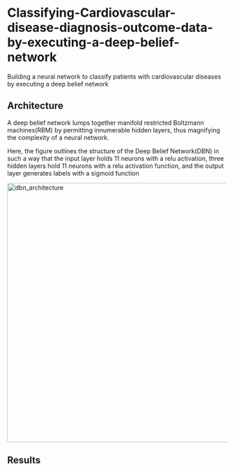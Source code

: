 # Classifying-Cardiovascular-disease-diagnosis-outcome-data-by-executing-a-deep-belief-network
Building a neural network to classify patients with cardiovascular diseases by executing a deep belief network 


## Architecture
A deep belief network lumps together manifold restricted Boltzmann machines(RBM) by permitting innumerable hidden layers, thus magnifying the complexity of a neural network.

Here, the figure outlines the structure of the Deep Belief Network(DBN) in such a way that the input layer holds 11 neurons with a relu activation, three hidden layers hold 11 neurons with a relu activation function, and the output layer generates labels with a sigmoid function

<img width="595" alt="dbn_architecture" src="https://github.com/cybergeekgyan/Classifying-Cardiovascular-disease-diagnosis-outcome-data-by-executing-a-deep-belief-network/assets/56320349/46b4bfe3-8187-426a-b529-f480438f2995">


## Results

